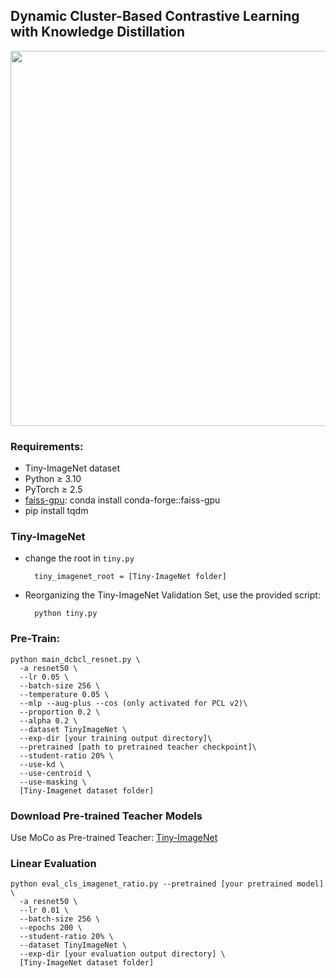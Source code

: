 ## Dynamic Cluster-Based Contrastive Learning with Knowledge Distillation
<img src="./img/DCBCL_framework.png" width="600">

### Requirements:
* Tiny-ImageNet dataset
* Python ≥ 3.10
* PyTorch ≥ 2.5
* <a href="https://anaconda.org/conda-forge/faiss-gpu">faiss-gpu</a>: conda install conda-forge::faiss-gpu
* pip install tqdm
### Tiny-ImageNet
- change the root in `tiny.py`
  ```shell=
    tiny_imagenet_root = [Tiny-ImageNet folder]
  ```
- Reorganizing the Tiny-ImageNet Validation Set, use the provided script:
  ```shell=
    python tiny.py
  ```


### Pre-Train: 
```shell=
python main_dcbcl_resnet.py \ 
  -a resnet50 \ 
  --lr 0.05 \
  --batch-size 256 \
  --temperature 0.05 \
  --mlp --aug-plus --cos (only activated for PCL v2)\
  --proportion 0.2 \
  --alpha 0.2 \
  --dataset TinyImageNet \
  --exp-dir [your training output directory]\
  --pretrained [path to pretrained teacher checkpoint]\
  --student-ratio 20% \
  --use-kd \
  --use-centroid \
  --use-masking \
  [Tiny-Imagenet dataset folder]
```

### Download Pre-trained Teacher Models
Use MoCo as Pre-trained Teacher:
<a href="https://drive.google.com/file/d/1JZ5YX6AUukPm8hB2RWMCgW0MUABG6650/view?usp=drive_link">Tiny-ImageNet</a>


### Linear Evaluation 
```shell=
python eval_cls_imagenet_ratio.py --pretrained [your pretrained model] \
  -a resnet50 \
  --lr 0.01 \
  --batch-size 256 \
  --epochs 200 \
  --student-ratio 20% \
  --dataset TinyImageNet \
  --exp-dir [your evaluation output directory] \
  [Tiny-ImageNet dataset folder]
```

